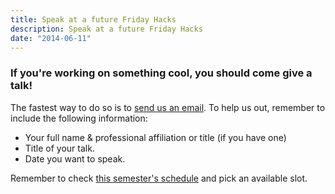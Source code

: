 ```yaml
---
title: Speak at a future Friday Hacks
description: Speak at a future Friday Hacks
date: "2014-06-11"
---
```


### If you're working on something cool, you should come give a talk!

The fastest way to do so is to [send us an email](/contact). To help us out, remember to include the following information:

*   Your full name & professional affiliation or title (if you have one)
*   Title of your talk.
*   Date you want to speak.

Remember to check [this semester's schedule](/fh) and pick an available slot.
